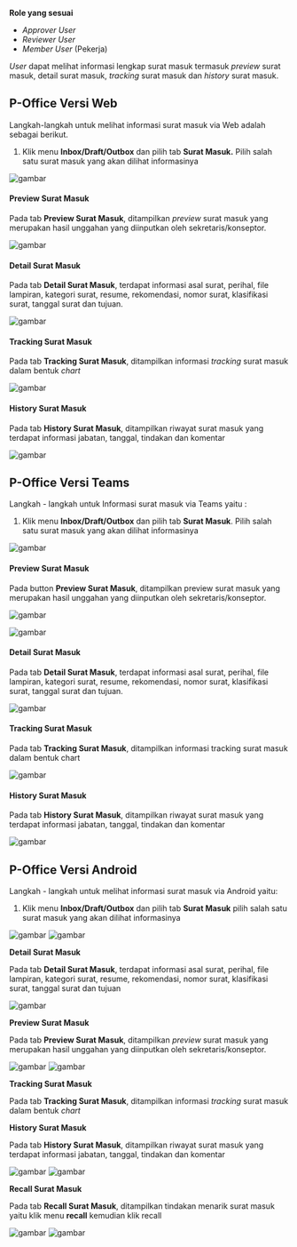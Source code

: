 **Role yang sesuai**

- *Approver User*
- *Reviewer User*
- *Member User* (Pekerja)

_User_ dapat melihat informasi lengkap surat masuk termasuk _preview_ surat masuk, detail surat masuk, _tracking_ surat masuk dan _history_ surat masuk. 

## **P-Office Versi Web**

Langkah-langkah untuk melihat informasi surat masuk via Web adalah sebagai berikut.

1.    Klik menu **Inbox/Draft/Outbox** dan pilih tab **Surat Masuk.** Pilih salah satu surat masuk yang akan dilihat informasinya

![gambar](SuratMasuk/SM_Web/SM08.png)


####   **Preview Surat Masuk**

Pada tab **Preview Surat Masuk**, ditampilkan _preview_ surat masuk yang merupakan hasil unggahan yang diinputkan oleh sekretaris/konseptor.

![gambar](SuratMasuk/SM_Web/SM09.png)

####   **Detail Surat Masuk**

Pada tab **Detail Surat Masuk**, terdapat informasi asal surat, perihal, file lampiran, kategori surat, resume, rekomendasi, nomor surat, klasifikasi surat, tanggal surat dan tujuan.

![gambar](SuratMasuk/SM_Web/SM10.png)

####   **Tracking Surat Masuk**

Pada tab **Tracking Surat Masuk**, ditampilkan informasi _tracking_ surat masuk dalam bentuk _chart_

![gambar](SuratMasuk/SM_Web/SM11.png)

####   **History Surat Masuk**

Pada tab **History Surat Masuk**, ditampilkan riwayat surat masuk yang terdapat informasi jabatan, tanggal, tindakan dan komentar

![gambar](SuratMasuk/SM_Web/SM12.png)



## **P-Office Versi Teams**

Langkah - langkah untuk Informasi surat masuk via Teams yaitu :

1. Klik menu **Inbox/Draft/Outbox** dan pilih tab **Surat Masuk**. Pilih salah satu surat masuk yang akan dilihat informasinya

![gambar](SuratMasuk/SM_Teams/SM10.png)

####   **Preview Surat Masuk**

Pada button **Preview Surat Masuk**, ditampilkan preview surat masuk yang merupakan hasil unggahan yang diinputkan oleh sekretaris/konseptor.

![gambar](SuratMasuk/SM_Teams/SM11.png)

![gambar](SuratMasuk/SM_Teams/SM12.png)

####   **Detail Surat Masuk**

Pada tab **Detail Surat Masuk**, terdapat informasi asal surat, perihal, file lampiran, kategori surat, resume, rekomendasi, nomor surat, klasifikasi surat, tanggal surat dan tujuan.

![gambar](SuratMasuk/SM_Teams/SM13.png)

####   **Tracking Surat Masuk**

Pada tab **Tracking Surat Masuk**, ditampilkan informasi tracking surat masuk dalam bentuk chart

![gambar](SuratMasuk/SM_Teams/SM14.png)

####   **History Surat Masuk**

Pada tab **History Surat Masuk**, ditampilkan riwayat surat masuk yang terdapat informasi jabatan, tanggal, tindakan dan komentar

![gambar](SuratMasuk/SM_Teams/SM15.png)


## **P-Office Versi Android**

Langkah - langkah untuk melihat informasi surat masuk via Android yaitu:

1. Klik menu **Inbox/Draft/Outbox** dan pilih tab **Surat Masuk** pilih salah satu surat masuk yang akan dilihat informasinya

![gambar](SuratMasuk/SM_Android/InfoSM/A01.jpg) ![gambar](SuratMasuk/SM_Android/InfoSM/A02.jpg)

**Detail Surat Masuk**

Pada tab **Detail Surat Masuk**, terdapat informasi asal surat, perihal, file lampiran, kategori surat, resume, rekomendasi, nomor surat, klasifikasi surat, tanggal surat dan tujuan

![gambar](SuratMasuk/SM_Android/InfoSM/D01.jpg)

**Preview Surat Masuk**

 Pada tab **Preview Surat Masuk**, ditampilkan _preview_ surat masuk yang merupakan hasil unggahan yang diinputkan oleh sekretaris/konseptor.

![gambar](SuratMasuk/SM_Android/InfoSM/P01.jpg) ![gambar](SuratMasuk/SM_Android/InfoSM/P02.jpg)

**Tracking Surat Masuk**

Pada tab **Tracking Surat Masuk**, ditampilkan informasi _tracking_ surat masuk dalam bentuk _chart_

 **History Surat Masuk**

Pada tab **History Surat Masuk**, ditampilkan riwayat surat masuk yang terdapat informasi jabatan, tanggal, tindakan dan komentar

![gambar](SuratMasuk/SM_Android/InfoSM/H01.jpg) ![gambar](SuratMasuk/SM_Android/InfoSM/H01.jpg)

 **Recall Surat Masuk**

 Pada tab **Recall Surat Masuk**, ditampilkan tindakan menarik surat masuk yaitu klik menu **recall** kemudian klik recall

![gambar](SuratMasuk/SM_Android/InfoSM/R01.jpg) ![gambar](SuratMasuk/SM_Android/InfoSM/R02.jpg)